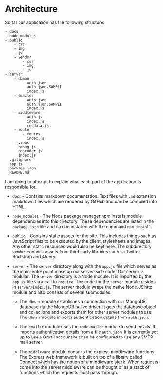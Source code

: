 Architecture
============

So far our application has the following structure:

    - docs
    - node_modules
    - public
        - css
        - img
        - js
        - vendor
            - css
            - img
            - js
    - server
        - dbman
              auth.json
              auth.json.SAMPLE
              index.js
        - emailer
              auth.json
              auth.json.SAMPLE
              index.js
        - middleware
              auth.js
              index.js
              reqdata.js
        - router
            - routes
              index.js
        - views
          debug.js
          geocoder.js
          index.js
      .gitignore
      app.js
      package.json
      README.md

I am going to attempt to explain what each part of the application is
responsible for.

 * `docs` - Contains markdown documentation. Text files with `.md` extension
   markdown files which are rendered by GitHub and can be compiled into HTML.

 * `node_modules` - The Node package manager npm installs module dependencies
   into this directory. These dependencies are listed in the `package.json`
   file and can be installed with the command `npm install`.

 * `public` - Contains static assets for the site. This includes things such as
   JavaScript files to be executed by the client, stylesheets and images. Any
   other static resources would also be kept here. The subdirectory `vendor`
   contains assets from third party libraries such as Twitter Bootstrap and
   jQuery.

 * `server` - The `server` directory along with the `app.js` file which serves
   as the main-entry point make up our server-side code. Our server is modular.
   The `server` directory is a Node module. It is imported by the `app.js` file
   via a call to `require`. The code for the `server` module resides in
   `server/index.js`. The server module wraps the native Node.JS http module
   and also consists of several submodules.

   - The `dbman` module establishes a connection with our MongoDB database via
     the MongoDB native driver. It gets the database object and collections and
     exports them for other server modules to use. The `dbman` module imports
     authentication details from `auth.json`.

   - The `emailer` module uses the `node-mailer` module to send emails. It
     imports authentication details from a file `auth.json`. It is currently
     set up to use a Gmail account but can be configured to use any SMTP mail
     server.

   - The `middleware` module contains the express middleware functions. The
     Express web framework is built on top of a library called Connect which
     has the notion of a middleware stack. When requests come into the server
     middleware can be thought of as a stack of functions which the requests
     must pass through.

